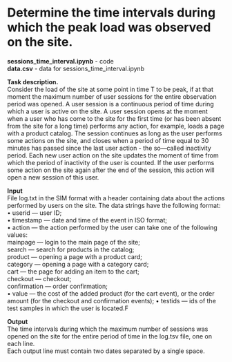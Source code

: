 # Determine the time intervals during which the peak load was observed on the site.  

**sessions_time_interval.ipynb** - code  
**data.csv** - data for sessions_time_interval.ipynb  

**Task description.**  
Сonsider the load of the site at some point in time T to be peak, if at that moment the maximum number of user sessions for the entire observation period was opened.
A user session is a continuous period of time during which a user is active on the site. A user session opens at the moment when a user who has come to the site for the first time (or has been absent from the site for a long time) performs any action, for example, loads a page with a product catalog. The session continues as long as the user performs some actions on the site, and closes when a period of time equal to 30 minutes has passed since the last user action - the so—called inactivity period. Each new user action on the site updates the moment of time from which the period of inactivity of the user is counted. If the user performs some action on the site again after the end of the session, this action will open a new session of this user.  

**Input**  
File log.txt in the SIM format with a header containing data about the actions performed by users on the site. The data strings have the following format:  
• userid — user ID;  
• timestamp — date and time of the event in ISO format;  
• action — the action performed by the user can take one of the following values:  
  mainpage — login to the main page of the site;  
	search — search for products in the catalog;  
	product — opening a page with a product card;  
	category — opening a page with a category card;  
	cart — the page for adding an item to the cart;  
	checkout — checkout;  
	confirmation — order confirmation;  
• value — the cost of the added product (for the cart event), or the order amount (for the checkout and confirmation events);
• testids — ids of the test samples in which the user is located.F  

**Output**  
The time intervals during which the maximum number of sessions was opened on the site for the entire period of time in the log.tsv file, one on each line.  
Each output line must contain two dates separated by a single space. 
